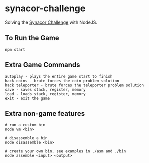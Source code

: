 # synacor-challenge

Solving the [Synacor Challenge](https://challenge.synacor.com/) with NodeJS.

To Run the Game
---
```
npm start
```

Extra Game Commands
---
```
autoplay - plays the entire game start to finish
hack coins - brute forces the coin problem solution
hack teleporter - brute forces the teleporter problem solution
save - saves stack, register, memory
load - loads stack, register, memory
exit - exit the game
```

Extra non-game features
---
```
# run a custom bin
node vm <bin>

# disassemble a bin
node disassemble <bin>

# create your own bin, see examples in ./asm and ./bin
node assemble <input> <output>
```

